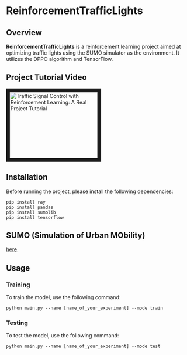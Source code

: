# ReinforcementTrafficLights

## Overview

**ReinforcementTrafficLights** is a reinforcement learning project aimed at optimizing traffic lights using the SUMO simulator as the environment. It utilizes the DPPO algorithm and TensorFlow.

## Project Tutorial Video
<a href="http://www.youtube.com/watch?feature=player_embedded&v=hubdAeVQHJI
" target="_blank"><img src="http://img.youtube.com/vi/hubdAeVQHJI/0.jpg" 
alt="Traffic Signal Control with Reinforcement Learning: A Real Project Tutorial" width="240" height="180" border="10" /></a>


## Installation

Before running the project, please install the following dependencies:
~~~
pip install ray  
pip install pandas 
pip install sumolib
pip install tensorflow
~~~

## SUMO (Simulation of Urban MObility)

[here](https://www.eclipse.org/sumo/).

## Usage

### Training

To train the model, use the following command:
~~~
python main.py --name [name_of_your_experiment] --mode train
~~~

### Testing

To test the model, use the following command:
~~~
python main.py --name [name_of_your_experiment] --mode test
~~~
